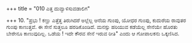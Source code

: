 +++
title = "010 ಎತ್ತ ದುವ್ವಾಳಿಸುವಡಾಲಿಗ"

+++
10. "ಪ್ರಭು ! ಕಣ್ಣು ಎತ್ತೆತ್ತ ತಿರುಗಿದರೆ ಅಲ್ಲೆಲ್ಲ ಆನೆಯ ಗುಂಪು, ಯೋಧರ ಗುಂಪು, ಕುದುರೆಯ ರಾವುತರ ಗುಂಪು ಕಾಣುತ್ತವೆ. ಈ ಸೇನೆ ಸುತ್ತಲೂ ಹರಡಿಕೊಂಡಿದೆ. ಮನಸ್ಸು ಹರಿಯುವ ಕಡೆಯೆಲ್ಲ ಸೇನೆಯೇ ಹೊರತು ಬೇರೇನೂ ಕಾಣುವುದಿಲ್ಲ. ಒಡೆಯ ! ಇದೇ ಕೌರವ ಸೇನೆ ಇರುವ ರೀತಿ" ಎಂದು ಆ ಗೋಪಾಲಕನು ಒಕ್ಕಣಿಸಿದ.